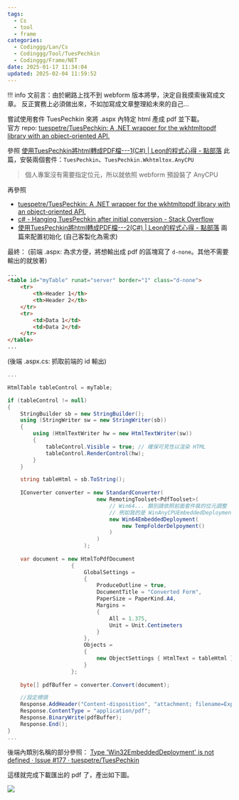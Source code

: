 ```yaml
---
tags:
  - Cs
  - tool
  - frame
categories:
  - Codinggg/Lan/Cs
  - Codinggg/Tool/TuesPechkin
  - Codinggg/Frame/NET
date: 2025-01-17 11:34:04
updated: 2025-02-04 11:59:52
---
```

!!! info
	文前言：由於網路上找不到 webform 版本將學，決定自我摸索後寫成文章。
	反正實務上必須做出來，不如加寫成文章整理給未來的自己...

嘗試使用套件 TuesPechkin 來將 .aspx 內特定 html 產成 pdf 並下載。  
官方 repo: [tuespetre/TuesPechkin: A .NET wrapper for the wkhtmltopdf library with an object-oriented API.](https://github.com/tuespetre/TuesPechkin)

參照 [使用TuesPechkin將html轉成PDF檔---1(C#) | Leon的程式心得 - 點部落](https://dotblogs.com.tw/Leon-Yang/2021/01/21/174529) 此篇，安裝兩個套件：`TuesPechkin`、`TuesPechkin.Wkhtmltox.AnyCPU`
> 個人專案沒有需要指定位元，所以就依照 webform 預設裝了 AnyCPU

再參照  
- [tuespetre/TuesPechkin: A .NET wrapper for the wkhtmltopdf library with an object-oriented API.](https://github.com/tuespetre/TuesPechkin?tab=readme-ov-file#5-putting-it-all-together)
- [c# - Hanging TuesPechkin after initial conversion - Stack Overflow](https://stackoverflow.com/questions/28037517/hanging-tuespechkin-after-initial-conversion)  
- [使用TuesPechkin將html轉成PDF檔---2(C#) | Leon的程式心得 - 點部落](https://dotblogs.com.tw/Leon-Yang/2021/01/22/135047)
兩篇來配置初始化 (自己客製化為需求)

最終：
(前端 .aspx: 為求方便，將想輸出成 pdf 的區塊寫了 `d-none`。其他不需要輸出的就放著)
``` aspx
...
<table id="myTable" runat="server" border="1" class="d-none">
    <tr>
        <th>Header 1</th>
        <th>Header 2</th>
    </tr>
    <tr>
        <td>Data 1</td>
        <td>Data 2</td>
    </tr>
</table>
...
```

(後端 .aspx.cs: 抓取前端的 id 輸出)
``` csharp
...

HtmlTable tableControl = myTable;

if (tableControl != null)
{
    StringBuilder sb = new StringBuilder();
    using (StringWriter sw = new StringWriter(sb))
    {
        using (HtmlTextWriter hw = new HtmlTextWriter(sw))
        {
            tableControl.Visible = true; // 確保可見性以渲染 HTML
            tableControl.RenderControl(hw);
        }
    }

    string tableHtml = sb.ToString();
    
	IConverter converter = new StandardConverter(
			                new RemotingToolset<PdfToolset>(
				                // Win64... 類別請依照前面套件裝的位元調整
				                // 例如我的是 WinAnyCPUEmbeddedDeployment
			                    new Win64EmbeddedDeployment(
				                    new TempFolderDelpoyment()
								)
							)
						);
	
	var document = new HtmlToPdfDocument
					{
						GlobalSettings =
						{
							ProduceOutline = true,
							DocumentTitle = "Converted Form",
							PaperSize = PaperKind.A4,
							Margins =
							{
								All = 1.375,
								Unit = Unit.Centimeters
							}
						},
						Objects =
						{
							new ObjectSettings { HtmlText = tableHtml }
						}
					};
	
	byte[] pdfBuffer = converter.Convert(document);

	//設定標頭
	Response.AddHeader("Content-disposition", "attachment; filename=ExportedTable.pdf");
	Response.ContentType = "application/pdf";
	Response.BinaryWrite(pdfBuffer);
	Response.End();
}
...
```

後端內類別名稱的部分參照：
[Type 'Win32EmbeddedDeployment' is not defined · Issue #177 · tuespetre/TuesPechkin](https://github.com/tuespetre/TuesPechkin/issues/177)

這樣就完成下載匯出的 pdf 了，產出如下圖。

![](TuesPechkin%20-%20export_pdf.png)


